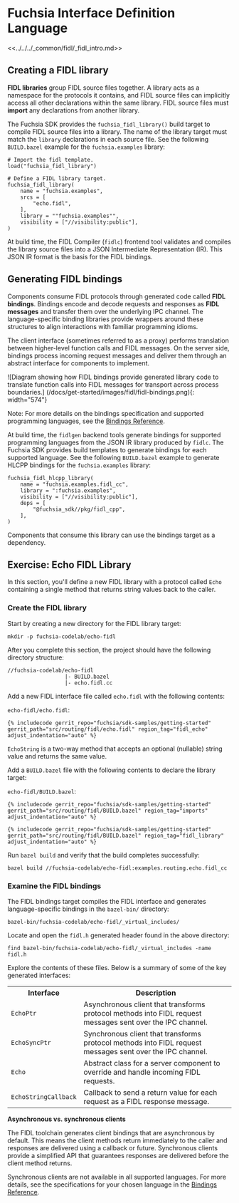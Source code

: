 # Fuchsia Interface Definition Language

<<../../../_common/fidl/_fidl_intro.md>>

## Creating a FIDL library

**FIDL libraries** group FIDL source files together. A library acts as a
namespace for the protocols it contains, and FIDL source files can implicitly
access all other declarations within the same library. FIDL source files must
**import** any declarations from another library.

The Fuchsia SDK provides the `fuchsia_fidl_library()` build target to compile
FIDL source files into a library. The name of the library target must match the
`library` declarations in each source file. See the following `BUILD.bazel`
example for the `fuchsia.examples` library:

```bazel
# Import the fidl template.
load("fuchsia_fidl_library")

# Define a FIDL library target.
fuchsia_fidl_library(
    name = "fuchsia.examples",
    srcs = [
        "echo.fidl",
    ],
    library = ""fuchsia.examples"",
    visibility = ["//visibility:public"],
)
```

At build time, the FIDL Compiler (`fidlc`) frontend tool validates and compiles
the library source files into a JSON Intermediate Representation (IR). This JSON
IR format is the basis for the FIDL bindings.

## Generating FIDL bindings

Components consume FIDL protocols through generated code called
**FIDL bindings**. Bindings encode and decode requests and responses as
**FIDL messages** and transfer them over the underlying IPC channel. The
language-specific binding libraries provide wrappers around these structures to
align interactions with familiar programming idioms.

The client interface (sometimes referred to as a proxy) performs translation
between higher-level function calls and FIDL messages. On the server side,
bindings process incoming request messages and deliver them through an abstract
interface for components to implement.

![Diagram showing how FIDL bindings provide generated library code to translate
function calls into FIDL messages for transport across process boundaries.]
(/docs/get-started/images/fidl/fidl-bindings.png){: width="574"}

Note: For more details on the bindings specification and supported programming
languages, see the [Bindings Reference](/docs/reference/fidl/bindings/overview.md).

At build time, the `fidlgen` backend tools generate bindings for supported
programming languages from the JSON IR library produced by `fidlc`.
The Fuchsia SDK provides build templates to generate bindings for each supported
language. See the following `BUILD.bazel` example to generate HLCPP bindings for
the `fuchsia.examples` library:

```bazel
fuchsia_fidl_hlcpp_library(
    name = "fuchsia.examples.fidl_cc",
    library = ":fuchsia.examples",
    visibility = ["//visibility:public"],
    deps = [
        "@fuchsia_sdk//pkg/fidl_cpp",
    ],
)
```

Components that consume this library can use the bindings target as a dependency.

## Exercise: Echo FIDL Library

In this section, you'll define a new FIDL library with a protocol called
`Echo` containing a single method that returns string values back to the
caller.

### Create the FIDL library

Start by creating a new directory for the FIDL library target:

```posix-terminal
mkdir -p fuchsia-codelab/echo-fidl
```

After you complete this section, the project should have the following directory
structure:

```none {:.devsite-disable-click-to-copy}
//fuchsia-codelab/echo-fidl
                  |- BUILD.bazel
                  |- echo.fidl.cc
```

Add a new FIDL interface file called `echo.fidl` with the following contents:

`echo-fidl/echo.fidl`:

```fidl
{% includecode gerrit_repo="fuchsia/sdk-samples/getting-started" gerrit_path="src/routing/fidl/echo.fidl" region_tag="fidl_echo" adjust_indentation="auto" %}
```

`EchoString` is a two-way method that accepts an optional (nullable) string
value and returns the same value.

Add a `BUILD.bazel` file with the following contents to declare the library
target:

`echo-fidl/BUILD.bazel`:

```bazel
{% includecode gerrit_repo="fuchsia/sdk-samples/getting-started" gerrit_path="src/routing/fidl/BUILD.bazel" region_tag="imports" adjust_indentation="auto" %}

{% includecode gerrit_repo="fuchsia/sdk-samples/getting-started" gerrit_path="src/routing/fidl/BUILD.bazel" region_tag="fidl_library" adjust_indentation="auto" %}
```

Run `bazel build` and verify that the build completes successfully:

```posix-terminal
bazel build //fuchsia-codelab/echo-fidl:examples.routing.echo.fidl_cc
```

### Examine the FIDL bindings

The FIDL bindings target compiles the FIDL interface and generates
language-specific bindings in the `bazel-bin/` directory:

```none {:.devsite-disable-click-to-copy}
bazel-bin/fuchsia-codelab/echo-fidl/_virtual_includes/
```

Locate and open the `fidl.h` generated header found in the above directory:

```posix-terminal
find bazel-bin/fuchsia-codelab/echo-fidl/_virtual_includes -name fidl.h
```

Explore the contents of these files. Below is a summary of some of the key
generated interfaces:

<table>
  <tr>
  <th><strong>Interface</strong>
  </th>
  <th><strong>Description</strong>
  </th>
  </tr>
  <tr>
  <td><code>EchoPtr</code>
  </td>
  <td>
    Asynchronous client that transforms protocol methods into FIDL request
    messages sent over the IPC channel.
  </td>
  </tr>
  <tr>
  <td><code>EchoSyncPtr</code>
  </td>
  <td>
    Synchronous client that transforms protocol methods into FIDL request
    messages sent over the IPC channel.
  </td>
  </tr>
  <tr>
  <td><code>Echo</code>
  </td>
  <td>
    Abstract class for a server component to override and handle incoming FIDL
    requests.
  </td>
  </tr>
  <tr>
  <td><code>EchoStringCallback</code>
  </td>
  <td>
    Callback to send a return value for each request as a FIDL response
    message.
  </td>
  </tr>
</table>

<aside class="key-point">
<b>Asynchronous vs. synchronous clients</b>
<p>The FIDL toolchain generates client bindings that are asynchronous by default.
This means the client methods return immediately to the caller and responses
are delivered using a callback or future. Synchronous clients provide a
simplified API that guarantees responses are delivered before the client
method returns.</p>

<p>Synchronous clients are not available in all supported languages. For more
details, see the specifications for your chosen language in the
<a href="/docs/reference/fidl/bindings/overview">Bindings Reference</a>.</d>
</aside>
